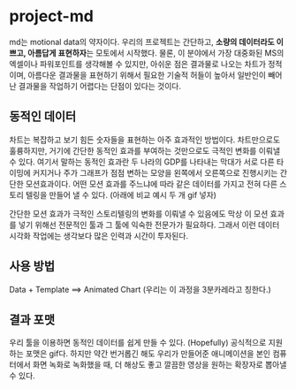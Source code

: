 # project-md


md는 motional data의 약자이다. 우리의 프로젝트는 간단하고, **소량의 데이터라도 이쁘고, 아름답게 표현하자**는 모토에서 시작했다. 물론, 이 분야에서 가장 대중화된 MS의 엑셀이나 파워포인트를 생각해볼 수 있지만, 아쉬운 점은 결과물로 나오는 차트가 정적이며, 아름다운 결과물을 표현하기 위해서 필요한 기술적 허들이 높아서 일반인이 빼어난 결과물을 작업하기 어렵다는 단점이 있다는 것이다.

## 동적인 데이터

차트는 복잡하고 보기 힘든 숫자들을 표현하는 아주 효과적인 방법이다. 차트만으로도 훌륭하지만, 거기에 간단한 동적인 효과를 부여하는 것만으로도 극적인 변화를 이뤄낼 수 있다. 여기서 말하는 동적인 효과란 두 나라의 GDP를 나타내는 막대가 서로 다른 타이밍에 커지거나 주가 그래프가 점점 변하는 모양을 왼쪽에서 오른쪽으로 진행시키는 간단한 모션효과이다. 어떤 모션 효과를 주느냐에 따라 같은 데이터를 가지고 전혀 다른 스토리 텔링을 만들어 낼 수 있다. 
(아래에 비교 예시 두 개 gif 넣자)

간단한 모션 효과가 극적인 스토리텔링의 변화를 이뤄낼 수 있음에도 막상 이 모션 효과를 넣기 위해선 전문적인 툴과 그 툴에 익숙한 전문가가 필요하다. 그래서 이런 데이터 시각화 작업에는 생각보다 많은 인력과 시간이 투자된다.

## 사용 방법

Data + Template ==> Animated Chart 
(우리는 이 과정을 3분카레라고 칭한다.)

## 결과 포맷

우리 툴을 이용하면 동적인 데이터를 쉽게 만들 수 있다. (Hopefully) 공식적으로 지원하는 포맷은 gif다. 하지만 약간 번거롭긴 해도 우리가 만들어준 애니메이션을 본인 컴퓨터에서 화면 녹화로 녹화했을 때, 더 해상도 좋고 깔끔한 영상을 원하는 확장자로 뽑아낼 수 있다. 

## 

